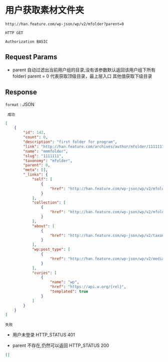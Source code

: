 用户获取素材文件夹
===

	http://han.feature.com/wp-json/wp/v2/mfolder?parent=0

`HTTP GET`


`Authorization BASIC`


## Request Params

* parent 自动过滤出当前用户组的目录,没有该参数默认返回该用户组下所有folder)
parent = 0 代表获取顶级目录，最上层入口
其他值获取下级目录

 
## Response

`format` : JSON


` 成功`

```json
[
    {
        "id": 142,
        "count": 0,
        "description": "first folder for program",
        "link": "http://han.feature.com/archives/author/mfolder/1111111",
        "name": "mmmfolder",
        "slug": "1111111",
        "taxonomy": "mfolder",
        "parent": 0,
        "meta": [],
        "_links": {
            "self": [
                {
                    "href": "http://han.feature.com/wp-json/wp/v2/mfolder/142"
                }
            ],
            "collection": [
                {
                    "href": "http://han.feature.com/wp-json/wp/v2/mfolder"
                }
            ],
            "about": [
                {
                    "href": "http://han.feature.com/wp-json/wp/v2/taxonomies/mfolder"
                }
            ],
            "wp:post_type": [
                {
                    "href": "http://han.feature.com/wp-json/wp/v2/media?mfolder=142"
                }
            ],
            "curies": [
                {
                    "name": "wp",
                    "href": "https://api.w.org/{rel}",
                    "templated": true
                }
            ]
        }
    }
]
```

`失败`

* 用户未登录  HTTP_STATUS 401 


* parent 不存在,仍然可以返回  HTTP_STATUS 200
```json
[]
```

